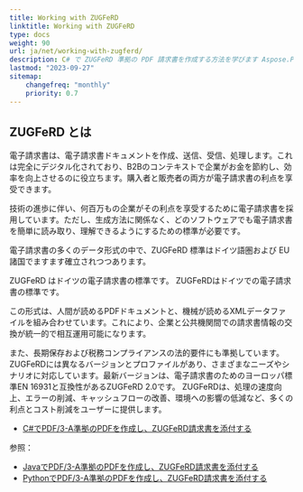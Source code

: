 ```yaml
---
title: Working with ZUGFeRD
linktitle: Working with ZUGFeRD
type: docs
weight: 90
url: ja/net/working-with-zugferd/
description: C# で ZUGFeRD 準拠の PDF 請求書を作成する方法を学びます Aspose.PDF for .NET
lastmod: "2023-09-27"
sitemap:
    changefreq: "monthly"
    priority: 0.7
---
```


## ZUGFeRD とは

電子請求書は、電子請求書ドキュメントを作成、送信、受信、処理します。これは完全にデジタル化されており、B2Bのコンテキストで企業がお金を節約し、効率を向上させるのに役立ちます。購入者と販売者の両方が電子請求書の利点を享受できます。

技術の進歩に伴い、何百万もの企業がその利点を享受するために電子請求書を採用しています。ただし、生成方法に関係なく、どのソフトウェアでも電子請求書を簡単に読み取り、理解できるようにするための標準が必要です。

電子請求書の多くのデータ形式の中で、ZUGFeRD 標準はドイツ語圏および EU 諸国でますます確立されつつあります。

ZUGFeRD はドイツの電子請求書の標準です。
ZUGFeRDはドイツでの電子請求書の標準です。

この形式は、人間が読めるPDFドキュメントと、機械が読めるXMLデータファイルを組み合わせています。これにより、企業と公共機関間での請求書情報の交換が統一的で相互運用可能になります。

また、長期保存および税務コンプライアンスの法的要件にも準拠しています。ZUGFeRDには異なるバージョンとプロファイルがあり、さまざまなニーズやシナリオに対応しています。最新バージョンは、電子請求書のためのヨーロッパ標準EN 16931と互換性があるZUGFeRD 2.0です。
ZUGFeRDは、処理の速度向上、エラーの削減、キャッシュフローの改善、環境への影響の低減など、多くの利点とコスト削減をユーザーに提供します。

* [C#でPDF/3-A準拠のPDFを作成し、ZUGFeRD請求書を添付する](/pdf/net/attach-zugferd/)

参照：

* [JavaでPDF/3-A準拠のPDFを作成し、ZUGFeRD請求書を添付する](/pdf/java/attach-zugferd/)
* [PythonでPDF/3-A準拠のPDFを作成し、ZUGFeRD請求書を添付する](/pdf/python-net/attach-zugferd/)
